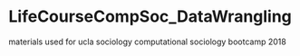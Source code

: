 # LifeCourseCompSoc_DataWrangling
materials used for ucla sociology computational sociology bootcamp 2018

